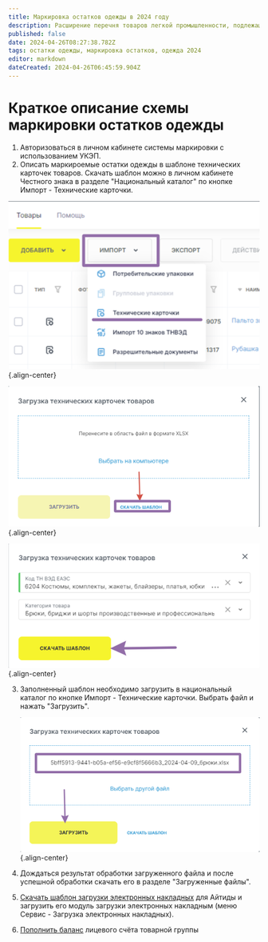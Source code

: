 ```yaml
---
title: Маркировка остатков одежды в 2024 году
description: Расширение перечня товаров легкой промышленности, подлежащих маркировке
published: false
date: 2024-04-26T08:27:38.782Z
tags: остатки одежды, маркировка остатков, одежда 2024
editor: markdown
dateCreated: 2024-04-26T06:45:59.904Z
---
```


# Краткое описание схемы маркировки остатков одежды

1. Авторизоваться в личном кабинете системы маркировки с использованием УКЭП.
2. Описать маркироемые остатки одежды в шаблоне технических карточек товаров.
	Скачать шаблон можно в личном кабинете Честного знака в разделе "Национальный каталог" по кнопке Импорт - Технические карточки.
  
  ![2024-04-26_11-09-11.png](/images/marking/clothes2024/2024-04-26_11-09-11.png){.align-center}
  
 ![2024-04-26_11-10-52.png](/images/marking/clothes2024/2024-04-26_11-10-52.png){.align-center}
 
 ![2024-04-26_11-13-17.png](/images/marking/clothes2024/2024-04-26_11-13-17.png){.align-center}
 
3. Заполненный шаблон необходимо загрузить в национальный каталог по кнопке Импорт - Технические карточки. Выбрать файл и нажать "Загрузить".

	![2024-04-26_11-18-49.png](/images/marking/clothes2024/2024-04-26_11-18-49.png){.align-center}
  
4. Дождаться результат обработки загруженного файла и после успешной обработки скачать его в разделе "Загруженные файлы".

5. [Скачать шаблон загрузки электронных накладных](/images/marking/clothes2024/зэн_-_загрузка_карточек_одежды_из_файла_полного_описания.cnt) для Айтиды и загрузить его модуль загрузки электронных накладным (меню Сервис - Загрузка электронных накладных).

  
8. [Пополнить баланс](/https://честныйзнак.рф/upload/docs/Работа_с_документами_от_Оператора.html#_предоплата_за_оказание_услуги_по_предоставлению_кодов_маркировки_и_рекомендации_по_пополнению_лс) лицевого счёта товарной группы 